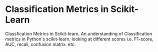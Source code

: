 # Classification Metrics in Scikit-Learn
Classfication Metrics in Scikit-learn, An understanding of Classification metrics in Python's scikit-learn, looking at different scores i.e. F1-score, AUC, recall, confusion matrix. etc.
